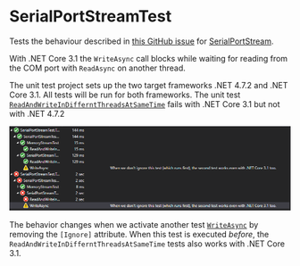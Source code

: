 # SerialPortStreamTest

Tests the behaviour described in [this GitHub issue](https://github.com/jcurl/SerialPortStream/issues/114) for [SerialPortStream](https://github.com/jcurl/SerialPortStream).

With .NET Core 3.1 the `WriteAsync` call blocks while waiting for reading from the COM port with `ReadAsync` on another thread.

The unit test project sets up the two target frameworks .NET 4.7.2 and .NET Core 3.1. All tests will be run for both frameworks.
The unit test [`ReadAndWriteInDifferntThreadsAtSameTime`](./SerialPortStreamTest.Tests/SerialPortStreamTest.cs#L28) fails with .NET Core 3.1 but not with .NET 4.7.2

![alt text](./Docs/Tests.PNG)

The behavior changes when we activate another test [`WriteAsync`](./SerialPortStreamTest.Tests/SerialPortStreamTest.cs#L12) by removing the `[Ignore]` attribute. When this test is executed _before_, the `ReadAndWriteInDifferntThreadsAtSameTime` tests also works with .NET Core 3.1.